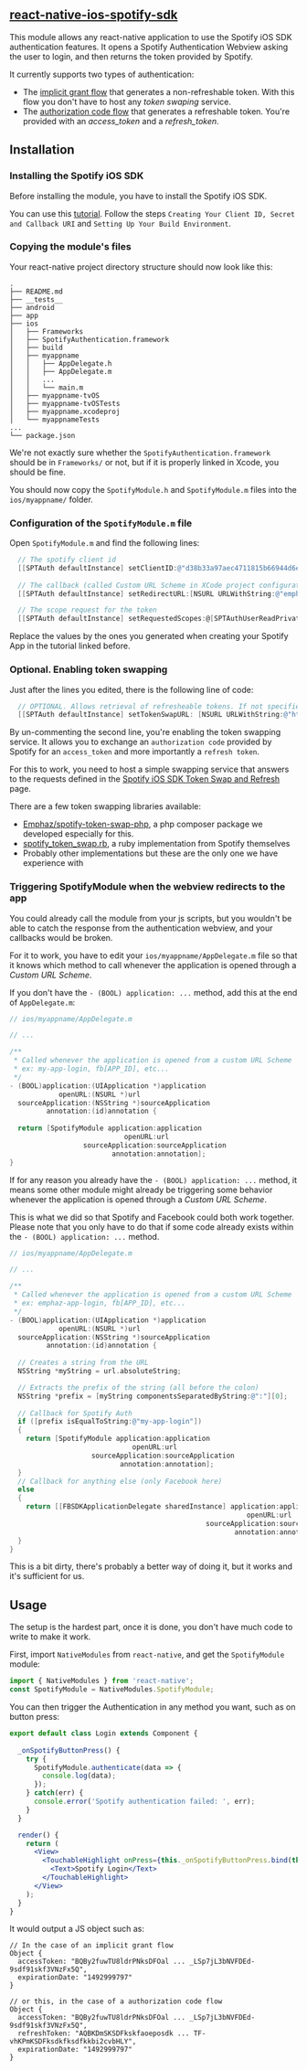 ## [react-native-ios-spotify-sdk](https://github.com/Emphaz/react-native-ios-spotify-sdk)

This module allows any react-native application to use the Spotify iOS SDK authentication features.
It opens a Spotify Authentication Webview asking the user to login, and then returns the token provided by Spotify.

It currently supports two types of authentication:
- The [implicit grant flow](https://developer.spotify.com/web-api/authorization-guide/#implicit-grant-flow) that generates a non-refreshable token. With this flow you don't have to host any *token swaping* service.
- The [authorization code flow](https://developer.spotify.com/web-api/authorization-guide/#authorization-code-flow) that generates a refreshable token. You're provided with an *access_token* and a *refresh_token*.

## Installation

### Installing the Spotify iOS SDK

Before installing the module, you have to install the Spotify iOS SDK.

You can use this [tutorial](https://developer.spotify.com/technologies/spotify-ios-sdk/tutorial/). 
Follow the steps `Creating Your Client ID, Secret and Callback URI`  and `Setting Up Your Build Environment`.

### Copying the module's files

Your react-native project directory structure should now look like this:
```
.
├── README.md
├── __tests__
├── android
├── app
├── ios
│   ├── Frameworks
│   ├── SpotifyAuthentication.framework
│   ├── build
│   ├── myappname
│   │   ├── AppDelegate.h
│   │   ├── AppDelegate.m
│   │   ...
│   │   └── main.m
│   ├── myappname-tvOS
│   ├── myappname-tvOSTests
│   ├── myappname.xcodeproj
│   └── myappnameTests
...
└── package.json
```

We're not exactly sure whether the `SpotifyAuthentication.framework` should be in `Frameworks/` or not, but if it is properly linked in Xcode, you should be fine.

You should now copy the `SpotifyModule.h` and `SpotifyModule.m` files into the `ios/myappname/` folder.

### Configuration of the `SpotifyModule.m` file

Open `SpotifyModule.m` and find the following lines:
```objective-c
  // The spotify client id
  [[SPTAuth defaultInstance] setClientID:@"d38b33a97aec4711815b66944d6ee088"];
  
  // The callback (called Custom URL Scheme in XCode project configuration)
  [[SPTAuth defaultInstance] setRedirectURL:[NSURL URLWithString:@"emphaz-app-login://callback"]];

  // The scope request for the token
  [[SPTAuth defaultInstance] setRequestedScopes:@[SPTAuthUserReadPrivateScope, SPTAuthUserReadEmailScope, SPTAuthUserFollowReadScope]];
```

Replace the values by the ones you generated when creating your Spotify App in the tutorial linked before.


### Optional. Enabling token swapping

Just after the lines you edited, there is the following line of code:
```objective-c
  // OPTIONAL. Allows retrieval of refresheable tokens. If not specified, it uses the 'Implicit Grant' auth workflow
  [[SPTAuth defaultInstance] setTokenSwapURL: [NSURL URLWithString:@"http://my-token-swapping-service.tld/swap.php"]];
```

By un-commenting the second line, you're enabling the token swapping service. It allows you to 
exchange an `authorization code` provided by Spotify for an `access_token` and more importantly a 
`refresh token`.

For this to work, you need to host a simple swapping service that answers to the requests 
defined in the [Spotify iOS SDK Token Swap and Refresh](https://developer.spotify.com/technologies/spotify-ios-sdk/token-swap-refresh/) page.

There are a few token swapping libraries available:
- [Emphaz/spotify-token-swap-php](https://github.com/Emphaz/spotify-token-swap-php), a php composer package we developed especially for this.
- [spotify_token_swap.rb](https://github.com/spotify/ios-sdk/blob/master/Demo%20Projects/spotify_token_swap.rb), a ruby implementation from Spotify themselves
- Probably other implementations but these are the only one we have experience with

### Triggering SpotifyModule when the webview redirects to the app

You could already call the module from your js scripts, but you wouldn't be able to catch the response from the authentication webview, and your callbacks would be broken.

For it to work, you have to edit your `ios/myappname/AppDelegate.m` file so that it knows which method to call whenever the application is opened through a *Custom URL Scheme*.

If you don't have the `- (BOOL) application: ...` method, add this at the end of `AppDelegate.m`:
```objective-c
// ios/myappname/AppDelegate.m

// ...

/**
 * Called whenever the application is opened from a custom URL Scheme
 * ex: my-app-login, fb[APP_ID], etc...
 */
- (BOOL)application:(UIApplication *)application
            openURL:(NSURL *)url
  sourceApplication:(NSString *)sourceApplication
         annotation:(id)annotation {
  
  return [SpotifyModule application:application
                            openURL:url
                  sourceApplication:sourceApplication
                         annotation:annotation];
}
```

If for any reason you already have the `- (BOOL) application: ...` method, it means some other module might already be triggering some behavior whenever the application is opened through a *Custom URL Scheme*.

This is what we did so that Spotify and Facebook could both work together. Please note that you only have to do that if some code already exists within the `- (BOOL) application: ...` method.

```objective-c
// ios/myappname/AppDelegate.m

// ...

/**
 * Called whenever the application is opened from a custom URL Scheme
 * ex: emphaz-app-login, fb[APP_ID], etc...
 */
- (BOOL)application:(UIApplication *)application
            openURL:(NSURL *)url
  sourceApplication:(NSString *)sourceApplication
         annotation:(id)annotation {
  
  // Creates a string from the URL
  NSString *myString = url.absoluteString;

  // Extracts the prefix of the string (all before the colon)
  NSString *prefix = [myString componentsSeparatedByString:@":"][0];
  
  // Callback for Spotify Auth
  if ([prefix isEqualToString:@"my-app-login"])
  {
    return [SpotifyModule application:application
                              openURL:url
                    sourceApplication:sourceApplication
                           annotation:annotation];
  }
  // Callback for anything else (only Facebook here)
  else
  {
    return [[FBSDKApplicationDelegate sharedInstance] application:application
                                                          openURL:url
                                                sourceApplication:sourceApplication
                                                       annotation:annotation];
  }
}
```

This is a bit dirty, there's probably a better way of doing it, but it works and it's sufficient for us.

## Usage
The setup is the hardest part, once it is done, you don't have much code to write to make it work.

First, import `NativeModules` from `react-native`, and get the `SpotifyModule` module:
```javascript
import { NativeModules } from 'react-native';
const SpotifyModule = NativeModules.SpotifyModule;
```

You can then trigger the Authentication in any method you want, such as on button press:
```jsx
export default class Login extends Component {
  
  _onSpotifyButtonPress() {
    try {
      SpotifyModule.authenticate(data => {
        console.log(data);
      });    
    } catch(err) {
      console.error('Spotify authentication failed: ', err);
    }
  }

  render() {
    return (
      <View>
        <TouchableHighlight onPress={this._onSpotifyButtonPress.bind(this)}>
          <Text>Spotify Login</Text>
        </TouchableHighlight>
      </View>
    );
  }
}
```

It would output a JS object such as: 
```
// In the case of an implicit grant flow
Object {
  accessToken: "BQBy2fuwTU8ldrPNksDFOal ... _LSp7jL3bNVFDEd-9sdf91skf3VNzFx5Q", 
  expirationDate: "1492999797"
}

// or this, in the case of a authorization code flow
Object {
  accessToken: "BQBy2fuwTU8ldrPNksDFOal ... _LSp7jL3bNVFDEd-9sdf91skf3VNzFx5Q", 
  refreshToken: "AQBKDmSKSDFkskfaoeposdk ... TF-vhKPmKSDFksdkfksdfkkbi2cvbHLY",
  expirationDate: "1492999797"
}
```


